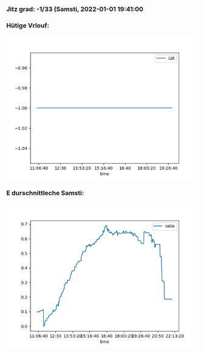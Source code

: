 ### Jitz grad: -1/33 (Samsti, 2022-01-01 19:41:00

### Hütige Vrlouf:
![Graph](Today.png)

### E durschnittleche Samsti:
![Graph](Samsti.png)